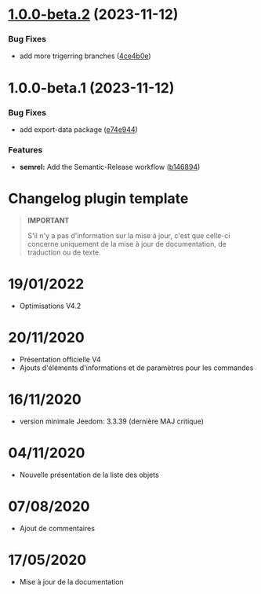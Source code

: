 # [1.0.0-beta.2](https://github.com/pifou25/plugin-template/compare/1.0.0-beta.1...1.0.0-beta.2) (2023-11-12)


### Bug Fixes

* add more trigerring branches ([4ce4b0e](https://github.com/pifou25/plugin-template/commit/4ce4b0ec893b653964c937c14272b405f34986ae))

# 1.0.0-beta.1 (2023-11-12)


### Bug Fixes

* add export-data package ([e74e944](https://github.com/pifou25/plugin-template/commit/e74e944b0a8dcf95a5d596c51c69d294841f78c3))


### Features

* **semrel:** Add the Semantic-Release workflow ([b146894](https://github.com/pifou25/plugin-template/commit/b1468944ab4814c9d6a69ac32650441c8c9c0353))

# Changelog plugin template

>**IMPORTANT**
>
>S'il n'y a pas d'information sur la mise à jour, c'est que celle-ci concerne uniquement de la mise à jour de documentation, de traduction ou de texte.

# 19/01/2022

- Optimisations V4.2

# 20/11/2020

- Présentation officielle V4
- Ajouts d'éléments d'informations et de paramètres pour les commandes

# 16/11/2020

- version minimale Jeedom: 3.3.39 (dernière MAJ critique)

# 04/11/2020

- Nouvelle présentation de la liste des objets

# 07/08/2020

- Ajout de commentaires

# 17/05/2020

- Mise à jour de la documentation

